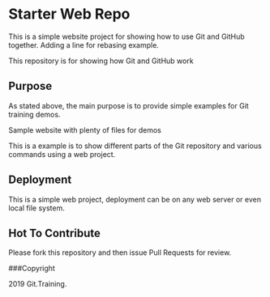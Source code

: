 # Starter Web Repo

This is a simple website project for showing how to use Git and GitHub together.
Adding a line for rebasing example.

This repository is for showing how Git and GitHub work

## Purpose

As stated above, the main purpose is to provide simple examples for Git training demos.

Sample website with plenty of files for demos

This is a example is to show different parts of the Git repository and
various commands using a web project.

## Deployment

This is a simple web project, deployment can be on any web server or even local file system.

## Hot To Contribute

Please fork this repository and then issue Pull Requests for review.

###Copyright

2019  Git.Training.